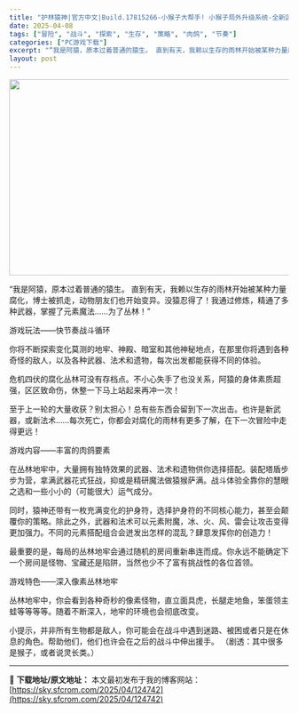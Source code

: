 ```yaml
---
title: "护林猿神|官方中文|Build.17815266-小猴子大帮手! 小猴子局外升级系统-全新区域|解压即撸|"
date: 2025-04-08
tags: ["冒险", "战斗", "探索", "生存", "策略", "肉鸽", "节奏"]
categories: ["PC游戏下载"]
excerpt: "“我是阿猿，原本过着普通的猿生。 直到有天，我赖以生存的雨林开始被某种力量腐化，博士被抓走，动物朋友们也开始变异。没猿忍得了！我通过修炼，精通了多种武器，掌握了元素魔法……为了丛林！” 游戏玩法——快节奏战斗循环 你将不断探索变化莫测的地牢、神殿、暗室和其他神秘地点，在那里你将遇到各种奇怪的敌人，以&hellip;"
layout: post
---
```


<img class="aligncenter size-full wp-image-124723" src="https://sky.sfcrom.com/wp-content/uploads/2025/04/202504080955271.webp" alt="" width="616" height="353" />

“我是阿猿，原本过着普通的猿生。
直到有天，我赖以生存的雨林开始被某种力量腐化，博士被抓走，动物朋友们也开始变异。没猿忍得了！我通过修炼，精通了多种武器，掌握了元素魔法……为了丛林！”

游戏玩法——快节奏战斗循环

你将不断探索变化莫测的地牢、神殿、暗室和其他神秘地点，在那里你将遇到各种奇怪的敌人，以及各种武器、法术和遗物，每次出发都能获得不同的体验。

危机四伏的腐化丛林可没有存档点。不小心失手了也没关系，阿猿的身体素质超强，区区致命伤，休整一下马上站起来再冲一次！

至于上一轮的大量收获？别太担心！总有些东西会留到下一次出击。也许是新武器，或新法术……每次死亡，你都会对腐化的雨林有更多了解，在下一次冒险中走得更远！

游戏内容——丰富的肉鸽要素

在丛林地牢中，大量拥有独特效果的武器、法术和遗物供你选择搭配。装配塔盾步步为营，拿满武器花式狂战，抑或是精研魔法做猿猴萨满。战斗体验全靠你的慧眼之选和一些小小的（可能很大）运气成分。

同时，猿神还带有一枚充满变化的护身符，选择护身符的不同核心能力，甚至会颠覆你的策略。除此之外，武器和法术可以元素附魔，冰、火、风、雷会让攻击变得更加强力。不同的元素搭配组合会迸发出怎样的混乱？肆意发挥你的创造力！

最重要的是，每局的丛林地牢会通过随机的房间重新串连而成。你永远不能确定下一个房间是怪物、宝藏还是陷阱，当然也少不了富有挑战性的各位首领。

游戏特色——深入像素丛林地牢

丛林地牢中，你会看到各种奇秒的像素怪物，直立面具虎，长腿走地鱼，笨蛋领主蛙等等等等。随着不断深入，地牢的环境也会彻底改变。

小提示，并非所有生物都是敌人，你可能会在战斗中遇到迷路、被困或者只是在休息的角色。帮助他们，他们也许会在之后的战斗中伸出援手。
（剧透：其中很多是猴子，或者说灵长类。）

---
📖 **下载地址/原文地址：** 本文最初发布于我的博客网站：[https://sky.sfcrom.com/2025/04/124742](https://sky.sfcrom.com/2025/04/124742)

